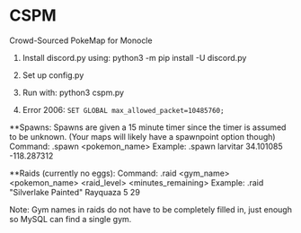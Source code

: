 # CSPM
Crowd-Sourced PokeMap for Monocle

1) Install discord.py using: python3 -m pip install -U discord.py
2) Set up config.py
3) Run with:
    python3 cspm.py

4) Error 2006: `SET GLOBAL max_allowed_packet=10485760;`
    
**Spawns:
Spawns are given a 15 minute timer since the timer is assumed to be unknown. (Your maps will likely have a spawnpoint option though)
Command: .spawn <pokemon_name> <lat> <lon>
Example: .spawn larvitar 34.101085 -118.287312

**Raids (currently no eggs):
Command: .raid <gym_name> <pokemon_name> <raid_level> <minutes_remaining>
Example: .raid "Silverlake Painted" Rayquaza 5 29

Note: Gym names in raids do not have to be completely filled in, just enough so MySQL can find a single gym. 
